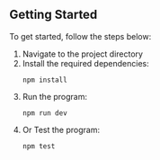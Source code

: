 ## Getting Started

To get started, follow the steps below:

1. Navigate to the project directory
2. Install the required dependencies:
   ```
   npm install
   ```
3. Run the program:
   ```
   npm run dev
   ```
4. Or Test the program:
   ```
   npm test
   ```
